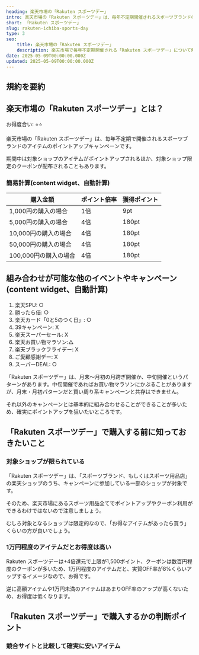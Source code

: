 ```yaml
---
heading: 楽天市場の「Rakuten スポーツデー」
intro: 楽天市場の「Rakuten スポーツデー」は、毎年不定期開催されるスポーツブランドの製品が特別価格になるセールイベントです。
short: 「Rakuten スポーツデー」
slug: rakuten-ichiba-sports-day
type: 3
seo:
    title: 楽天市場の「Rakuten スポーツデー」
    description: 楽天市場で毎年不定期開催される「Rakuten スポーツデー」について解説。開催時期やセール内容、お得度合い、他のキャンペーンとの違いなど。
date: 2025-05-09T00:00:00.000Z
updated: 2025-05-09T00:00:00.000Z
---
```


## 規約を要約

## 楽天市場の「Rakuten スポーツデー」とは？

お得度合い: ⭐️⭐️

楽天市場の「Rakuten スポーツデー」は、毎年不定期で開催されるスポーツブランドのアイテムのポイントアップキャンペーンです。

期間中は対象ショップのアイテムがポイントアップされるほか、対象ショップ限定のクーポンが配布されることもあります。

### 簡易計算(content widget、自動計算)

|購入金額|ポイント倍率|獲得ポイント|
|---|---|---|
1,000円の購入の場合|1倍|9pt|
5,000円の購入の場合|4倍|180pt|
10,000円の購入の場合|4倍|180pt|
50,000円の購入の場合|4倍|180pt|
100,000円の購入の場合|4倍|180pt|

## 組み合わせが可能な他のイベントやキャンペーン(content widget、自動計算)

1. 楽天SPU: ○
1. 勝ったら倍: ○
2. 楽天カード「0と5のつく日」: ○
3. 39キャンペーン: X
4. 楽天スーパーセール: X
5. 楽天お買い物マラソン:△
6. 楽天ブラックフライデー: X
7. ご愛顧感謝デー: X
8. スーパーDEAL: ○

「Rakuten スポーツデー」は、月末〜月初の月跨ぎ開催か、中旬開催というパターンがあります。中旬開催であればお買い物マラソンにかぶることがありますが、月末・月初パターンだと買い周り系キャンペーンと共存はできません。

それ以外のキャンペーンとは基本的に組み合わせることができることが多いため、確実にポイントアップを狙いたいところです。

## 「Rakuten スポーツデー」で購入する前に知っておきたいこと

### 対象ショップが限られている

「Rakuten スポーツデー」は、「スポーツブランド、もしくはスポーツ用品店」の楽天ショップのうち、キャンペーンに参加している一部のショップが対象です。

そのため、楽天市場にあるスポーツ用品全てでポイントアップやクーポン利用ができるわけではないので注意しましょう。

むしろ対象となるショップは限定的なので、「お得なアイテムがあったら買う」くらいの方が良いでしょう。

### 1万円程度のアイテムだとお得度は高い

Rakuten スポーツデーは+4倍還元で上限が1,500ポイント、クーポンは数百円程度のクーポンが多いため、1万円程度のアイテムだと、実質OFF率が8%くらいアップするイメージなので、お得です。

逆に高額アイテムや1万円未満のアイテムはあまりOFF率のアップが高くないため、お得度は低くなります。

## 「Rakuten スポーツデー」で購入するかの判断ポイント

### 競合サイトと比較して確実に安いアイテム



